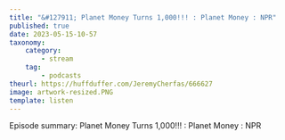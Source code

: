 ```yaml
---
title: "&#127911; Planet Money Turns 1,000!!! : Planet Money : NPR"
published: true
date: 2023-05-15-10-57
taxonomy:
    category:
        - stream
    tag:
        - podcasts
theurl: https://huffduffer.com/JeremyCherfas/666627
image: artwork-resized.PNG
template: listen
---
```


Episode summary: Planet Money Turns 1,000!!! : Planet Money : NPR
